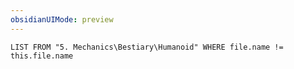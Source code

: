 ```yaml
---
obsidianUIMode: preview
---
```

```dataview
LIST FROM "5. Mechanics\Bestiary\Humanoid" WHERE file.name != this.file.name
```
